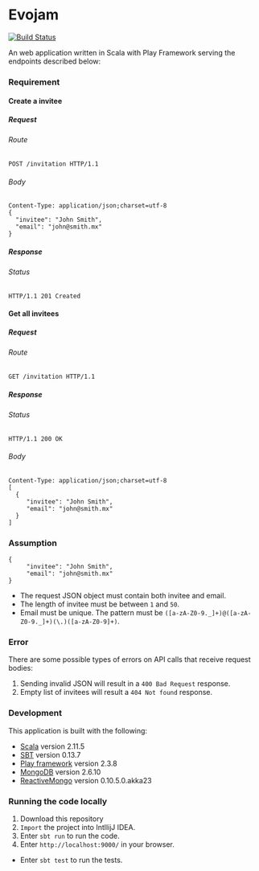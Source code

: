# Evojam #

[![Build Status](https://travis-ci.org/kasonchan/evojam.svg)](https://travis-ci.org/kasonchan/evojam)

An web application written in Scala with Play Framework serving the endpoints 
described below:

### Requirement ###

#### Create a invitee ####

##### Request #####

###### Route ######

```
POST /invitation HTTP/1.1
```

###### Body ######

```
Content-Type: application/json;charset=utf-8
{
  "invitee": "John Smith",
  "email": "john@smith.mx"
}
```

##### Response #####

###### Status ######

```
HTTP/1.1 201 Created
```

#### Get all invitees ####

##### Request #####

###### Route ######

```
GET /invitation HTTP/1.1
```

##### Response #####

###### Status ######

```
HTTP/1.1 200 OK
```

###### Body ######

```
Content-Type: application/json;charset=utf-8
[
  {
     "invitee": "John Smith",
     "email": "john@smith.mx"
  }
]
```

### Assumption ###

```
{
     "invitee": "John Smith",
     "email": "john@smith.mx"
}
```

- The request JSON object must contain both invitee and email.
- The length of invitee must be between `1` and `50`.
- Email must be unique. The pattern must be ```([a-zA-Z0-9._]+)@([a-zA-Z0-9._]+)(\.)([a-zA-Z0-9]+)```.

### Error ###

There are some possible types of errors on API calls that receive request bodies:

1. Sending invalid JSON will result in a `400 Bad Request` response.
2. Empty list of invitees will result a `404 Not found` response.

### Development ###

This application is built with the following:

- [Scala](http://www.scala-lang.org/) version 2.11.5
- [SBT](http://www.scala-sbt.org/) version 0.13.7
- [Play framework](https://playframework.com/) version 2.3.8
- [MongoDB](https://www.mongodb.org/) version 2.6.10
- [ReactiveMongo](http://reactivemongo.org/) version 0.10.5.0.akka23

### Running the code locally ###

1. Download this repository
2. `Import` the project into IntllijJ IDEA.
3. Enter `sbt run` to run the code.
4. Enter `http://localhost:9000/` in your browser.

- Enter `sbt test` to run the tests.
